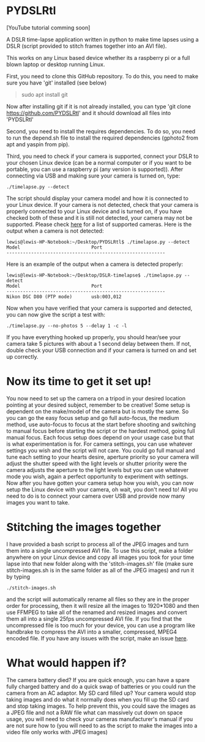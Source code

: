 
# PYDSLRtl

[YouTube tutorial comming soon]

A DSLR time-lapse application written in python to make time lapses using a DSLR (script provided to stitch frames together into an AVI file).

This works on any Linux based device whether its a raspberry pi or a full blown laptop or desktop running Linux. 

First, you need to clone this GitHub repository. To do this, you need to make sure you have 'git' installed (see below)

> sudo apt install git

 Now after installing git if it is not already installed, you can type 'git clone https://github.com/PYDSLRtl' and it should download all files into 'PYDSLRtl'

Second, you need to install the requires dependencies. To do so, you need to run the depend.sh file to install the required dependencies (gphoto2 from apt and yaspin from pip).

Third, you need to check if your camera is supported, connect your DSLR to your chosen Linux device (can be a normal computer or if you want to be portable, you can use a raspberry pi (any version is supported)). After connecting via USB and making sure your camera is turned on, type:

    ./timelapse.py --detect

 The script should display your camera model and how it is connected to your Linux device. If your camera is not detected, check that your camera is properly connected to your Linux device and is turned on, if you have checked both of these and it is still not detected, your camera may not be supported. Please check [here](http://gphoto.org/proj/libgphoto2/support.php) for a list of supported cameras. 
Here is the output when a camera is not detected:

    lewis@lewis-HP-Notebook:~/Desktop/PYDSLRtl$ ./timelapse.py --detect
    Model                          Port    
    ---------------------------------------------------------- 
                                          
Here is an example of the output when a camera is detected properly:

    lewis@lewis-HP-Notebook:~/Desktop/DSLR-timelapse$ ./timelapse.py --detect
    Model                          Port                                            
    ----------------------------------------------------------
    Nikon DSC D80 (PTP mode)       usb:003,012   

Now when you have verified that your camera is supported and detected, you can now give the script a test with:

    ./timelapse.py --no-photos 5 --delay 1 -c -l
If you have everything hooked up properly, you should hear/see your camera take 5 pictures with about a 1 second delay between them. If not, double check your USB connection and if your camera is turned on and set up correctly.

# Now its time to get it set up!

You now need to set up the camera on a tripod in your desired location pointing at your desired subject, remember to be creative! Some setup is dependent on the make/model of the camera but is mostly the same. So you can go the easy focus setup and go full auto-focus, the medium method, use auto-focus to focus at the start before shooting and switching to manual focus before starting the script or the hardest method, going full manual focus. Each focus setup does depend on your usage case but that is what experimentation is for. For camera settings, you can use whatever settings you wish and the script will not care. You could go full manual and tune each setting to your hearts desire, aperture priority so your camera will adjust the shutter speed with the light levels or shutter priority were the camera adjusts the aperture to the light levels but you can use whatever mode you wish, again a perfect opportunity to experiment with settings. Now after you have gotten your camera setup how you wish, you can now setup the Linux device with your camera, oh wait, you don't need to! All you need to do is to connect your camera over USB and provide now many images you want to take. 

# Stitching the images together
I have provided a bash script to process all of the JPEG images and turn them into a single uncompressed AVI file. To use this script, make a folder anywhere on your Linux device and copy all images you took for your time lapse into that new folder along with the 'stitch-images.sh' file (make sure stitch-images.sh is in the same folder as all of the JPEG images) and run it by typing

    ./stitch-images.sh
and the script will automatically rename all files so they are in the proper order for processing, then it will resize all the images to 1920*1080 and then use FFMPEG to take all of the renamed and resized images and convert them all into a single 25fps uncompressed AVI file. If you find that the uncompressed file is too much for your device, you can use a program like handbrake to compress the AVI into a smaller, compressed, MPEG4 encoded file. If you have any issues with the script, make an issue [here](https://github.com/sniff122/PYDSLRtl/issues/new).

# What would happen if?

The camera battery died?
	If you are quick enough, you can have a spare fully charged battery and do a quick swap of batteries or
	you could run the camera from an AC adaptor.
My SD card filled up?
	Your camera would stop taking images and do what it normally does when you fill up the SD card and stop
	taking images. To help prevent this, you could save the images as a JPEG file and not a RAW file what can 
	massively cut down on space usage, you will need to check your cameras manufacturer's manual if you 
	are not sure how to (you will need to as the script to make the images into a video file only works with 
	JPEG images)


